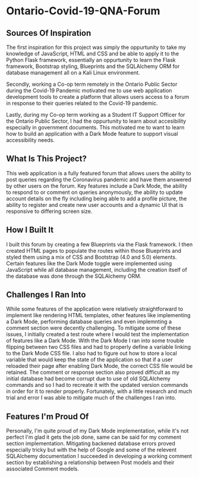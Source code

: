 # Ontario-Covid-19-QNA-Forum

## Sources Of Inspiration

The first inspiration for this project was simply the oppurtunity to take my knowledge of JavaScript, HTML and CSS and be able to apply it to the Python Flask framework, essentially an oppurtunity to learn the Flask framework, Bootstrap styling, Blueprints and the SQLAlchemy ORM for database management all on a Kali Linux environment.

Secondly, working a Co-op term remotely in the Ontario Public Sector during the Covid-19 Pandemic motivated me to use web application development tools to create a platform that allows users access to a forum in response to their queries related to the Covid-19 pandemic.

Lastly, during my Co-op term working as a Student IT Support Officer for the Ontario Public Sector, I had the oppurtunity to learn about accesibility especially in government documents. This motivated me to want to learn how to build an application with a Dark Mode feature to support visual accessibility needs.


## What Is This Project?

This web application is a fully featured forum that allows users the ability to post queries regarding the Coronavirus pandemic and have them answered by other users on the forum. Key features include a Dark Mode, the ability to respond to or comment on queries anonymously, the ability to update account details on the fly including being able to add a profile picture, the ability to register and create new user accounts and a dynamic UI that is responsive to differing screen size.

## How I Built It

I built this forum by creating a few Blueprints via the Flask framework. I then created HTML pages to populate the routes within those Blueprints and styled them using a mix of CSS and Bootstrap (4.0 and 5.0) elements. Certain features like the Dark Mode toggle were implemented using JavaScript while all database management, including the creation itself of the database was done through the SQLAlchemy ORM.

## Challenges I Ran Into

While some features of the application were relatively straightforward to implement like rendering HTML templates, other features like implementing a Dark Mode, performing database queries and even implemnting a comment section were decently challenging. To mitigate some of these issues, I initially created a test route where I would test the implementation of features like a Dark Mode. With the Dark Mode I ran into some trouble flipping between two CSS files and had to properly define a variable linking to the Dark Mode CSS file. I also had to figure out how to store a local variable that would keep the state of the application so that if a user reloaded their page after enabling Dark Mode, the correct CSS file would be retained. The comment or response section also proved difficult as my initial database had become corrupt due to use of old SQLAlchemy commands and so I had to recreate it with the updated version commands in order for it to render properly. Fortunately, with a little research and much trial and error I was able to mitigate much of the challenges I ran into.

## Features I'm Proud Of

Personally, I'm quite proud of my Dark Mode implementation, while it's not perfect I'm glad it gets the job done, same can be said for my comment section implementation. Mitigating backened database errors proved especially tricky but with the help of Google and some of the relevent SQLAlchemy documentation I succeeded in developing a working comment section by establishing a relationship between Post models and their associated Comment models.
